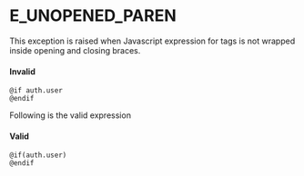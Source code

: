 # E_UNOPENED_PAREN

This exception is raised when Javascript expression for tags is not wrapped inside opening and closing braces.

#### Invalid

```edge
@if auth.user
@endif
```

Following is the valid expression

#### Valid

```edge
@if(auth.user)
@endif
```
